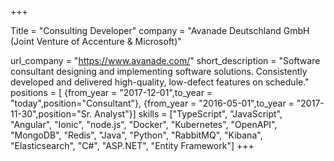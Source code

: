 +++

Title = "Consulting Developer"
company = "Avanade Deutschland GmbH (Joint Venture of Accenture & Microsoft)"

url_company = "https://www.avanade.com/"
short_description = "Software consultant designing and implementing software solutions. Consistently developed and delivered high-quality, low-defect features on schedule."
positions = [
{from_year = "2017-12-01",to_year = "today",position="Consultant"},
{from_year = "2016-05-01",to_year = "2017-11-30",position="Sr. Analyst"}]
skills = ["TypeScript", "JavaScript", "Angular", "Ionic", "node.js", "Docker", "Kubernetes", "OpenAPI", "MongoDB", "Redis", "Java", "Python", "RabbitMQ", "Kibana", "Elasticsearch", "C#", "ASP.NET", "Entity Framework"]
+++
